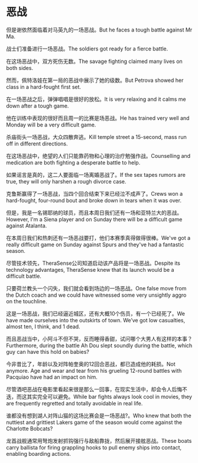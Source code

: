 # 恶战

<p><span class="chinese">但是谢依然面临着对马英九的一场恶战。</span><span class="english">But he faces a tough battle against Mr Ma.</span></p>

<p><span class="chinese">战士们准备进行一场恶战。</span><span class="english">The soldiers got ready for a fierce battle.</span></p>

<p><span class="chinese">在这场恶战中，双方死伤无数。</span><span class="english">The savage fighting claimed many lives on both sides.</span></p>

<p><span class="chinese">然而，佩特洛娃在第一局的恶战中展示了她的级数。</span><span class="english">But Petrova showed her class in a hard-fought first set.</span></p>

<p><span class="chinese">在一场恶战之后，弹弹唱唱是很好的放松。</span><span class="english">It is very relaxing and it calms me down after a tough game.</span></p>

<p><span class="chinese">他在训练中表现的很好而且周一的比赛是场恶战。</span><span class="english">He has trained very well and Monday will be a very difficult game.</span></p>

<p><span class="chinese">杀庙街头一场恶战，大众四散奔逃。</span><span class="english">Kill temple street a 15-second, mass run off in different directions.</span></p>

<p><span class="chinese">在这场恶战中，绝望的人们只能靠药物和心理的治疗勉强作战。</span><span class="english">Counselling and medication are both fighting a desperate battle to help.</span></p>

<p><span class="chinese">如果谣言是真的，这二人要面临一场离婚恶战了。</span><span class="english">If the sex tapes rumors are true, they will only harshen a rough divorce case.</span></p>

<p><span class="chinese">克鲁斯赢得了一场恶战，当四个回合结束下来已经泣不成声了。</span><span class="english">Crews won a hard-fought, four-round bout and broke down in tears when it was over.</span></p>

<p><span class="chinese">但是，我是一名锡耶纳的球员，而且本周日我们还有一场和亚特兰大的恶战。</span><span class="english">However, I'm a Siena player and on Sunday there will be a difficult game against Atalanta.</span></p>

<p><span class="chinese">在本周日我们和热刺还有一场恶战要打，他们本赛季真得做得很棒。</span><span class="english">We've got a really difficult game on Sunday against Spurs and they've had a fantastic season.</span></p>

<p><span class="chinese">尽管技术领先，TheraSense公司知道启动该产品将是一场恶战。</span><span class="english">Despite its technology advantages, TheraSense knew that its launch would be a difficult battle.</span></p>

<p><span class="chinese">只要荷兰教头一个闪失，我们就会看到场边的一场恶战。</span><span class="english">One false move from the Dutch coach and we could have witnessed some very unsightly aggro on the touchline.</span></p>

<p><span class="chinese">这是一场恶战，我们已经逼近城区，还有大概10个伤员，有一个已经死了。</span><span class="english">We have made ourselves into the outskirts of town. We’ve got low casualties, almost ten, I think, and 1 dead.</span></p>

<p><span class="chinese">而且恶战当中，小阿斗不但不哭，反而睡得香甜，试问哪个大男人有这样的本事？</span><span class="english">Furthermore, during the battle Ah Dou slept soundly during the battle, which guy can have this hold on babies?</span></p>

<p><span class="chinese">今非昔比了，年龄以及对阵帕奎奥的12回合恶战，都已造成他的耗损。</span><span class="english">Not anymore. Age and wear and tear from his grueling 12-round battles with Pacquiao have had an impact on him.</span></p>

<p><span class="chinese">尽管酒吧恶战在电影里看起来很是那么一回事，在现实生活中，却会令人后悔不迭，而这其实完全可以避免。</span><span class="english">While bar fights always look cool in movies, they are frequently regretted and totally avoidable in real life.</span></p>

<p><span class="chinese">谁都没有想到湖人对阵山猫的这场比赛会是一场恶战?。</span><span class="english">Who knew that both the nuttiest and grittiest Lakers game of the season would come against the Charlotte Bobcats?</span></p>

<p><span class="chinese">龙首战舰通常用弩炮发射抓钩强行与敌船靠拢，然后展开接舷恶战。</span><span class="english">These boats carry ballista for firing grappling hooks to pull enemy ships into contact, enabling boarding actions.</span></p>

